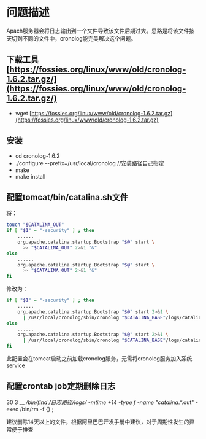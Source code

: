 # 问题描述

Apach服务器会将日志输出到一个文件导致该文件后期过大。思路是将该文件按天切到不同的文件中，cronolog能完美解决这个问题。

## 下载工具 [https://fossies.org/linux/www/old/cronolog-1.6.2.tar.gz/](https://fossies.org/linux/www/old/cronolog-1.6.2.tar.gz/)

* wget [https://fossies.org/linux/www/old/cronolog-1.6.2.tar.gz](https://fossies.org/linux/www/old/cronolog-1.6.2.tar.gz)

## 安装

* cd cronolog-1.6.2
* ./configure --prefix=/usr/local/cronolog //安装路径自己指定
* make
* make install

## 配置tomcat/bin/catalina.sh文件

将：

```bash
touch "$CATALINA_OUT"
if [ "$1" = "-security" ] ; then
    ......
    org.apache.catalina.startup.Bootstrap "$@" start \
      >> "$CATALINA_OUT" 2>&1 "&"
else
    ......
    org.apache.catalina.startup.Bootstrap "$@" start \
      >> "$CATALINA_OUT" 2>&1 "&"
fi
```

修改为：

```bash
if [ "$1" = "-security" ] ; then
    ......
    org.apache.catalina.startup.Bootstrap "$@" start 2>&1 \
      | /usr/local/cronolog/sbin/cronolog "$CATALINA_BASE"/logs/catalina.%Y-%m-%d.out >> /dev/null &
else
    ......
    org.apache.catalina.startup.Bootstrap "$@" start 2>&1 \
      | /usr/local/cronolog/sbin/cronolog "$CATALINA_BASE"/logs/catalina.%Y-%m-%d.out >> /dev/null &
fi
```

此配置会在tomcat启动之前加载cronolog服务，无需将cronolog服务加入系统service

## 配置crontab job定期删除日志

30 3  __  _/bin/find /日志路径/logs/ -mtime +14 -type f -name "catalina_.\*.out" -exec /bin/rm -f {} \;

建议删除14天以上的文件，根据阿里巴巴开发手册中建议，对于周期性发生的异常便于排查

